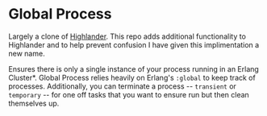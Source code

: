 # Global Process

Largely a clone of [Highlander](https://github.com/derekkraan/highlander). This repo adds additional
functionality to Highlander and to help prevent confusion I have given this implimentation a new name.

Ensures there is only a single instance of your process running in an Erlang Cluster*. Global Process
relies heavily on Erlang's `:global` to keep track of processes. Additionally, you can terminate a process
-- `transient` or `temporary` -- for one off tasks that you want to ensure run but then clean themselves up.

